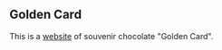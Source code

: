 ## Golden Card
This is a [website](https://balexandrina.github.io/Golden_Card/) of souvenir chocolate "Golden Card".
